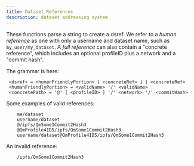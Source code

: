 ```yaml
---
title: Dataset References
description: dataset addressing system
---
```


These functions parse a string to create a dsref. We refer to a _human reference_ as one with only a username and dataset name, such as `my_user/my_dataset`. A _full reference_ can also contain a "concrete reference", which includes an optional profileID plus a network and a "commit hash".

The grammar is here:

```
 <dsref> = <humanFriendlyPortion> [ <concreteRef> ] | <concreteRef>
 <humanFriendlyPortion> = <validName> '/' <validName>
 <concretePath> = '@' [ <profileID> ] '/' <network> '/' <commitHash>
```

Some examples of valid references:
```
    me/dataset
    username/dataset
    @/ipfs/QmSome1Commit2Hash3
    @QmProfile4ID5/ipfs/QmSome1Commit2Hash3
    username/dataset@QmProfile4ID5/ipfs/QmSome1Commit2Hash3
```

An invalid reference:

```
    /ipfs/QmSome1Commit2Hash3
```